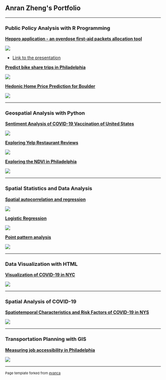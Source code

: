 ## Anran Zheng's Portfolio

---

### Public Policy Analysis with R Programming

**[Heppro application - an overdose first-aid packets allocation tool](/pdf/Heppro-Application.html)**

<img src='pdf/508final.PNG?raw=true'/>

* [Link to the presentation](https://www.youtube.com/watch?v=HHx3fBFHtlA)

**[Predict bike share trips in Philadelphia](/pdf/indego_bikeshare_prediction.html)**

<img src='pdf/bikeshare.PNG?raw=true'/>

**[Hedonic Home Price Prediction for Boulder](/pdf/BoulderHousingPrice.html)**

<img src='pdf/boulder.PNG?raw=true'/>

---
### Geospatial Analysis with Python  

**[Sentiment Analysis of COVID-19 Vaccination of United States](https://anran0716.github.io/550final-proj/)**

<img src='pdf/Twitter.PNG?raw=true'/>

**[Exploring Yelp Restaurant Reviews](https://github.com/Anran0716/anran0716.github.io/blob/master/pdf/yelp.ipynb)**

<img src='pdf/yelp.PNG?raw=true'/>

**[Exploring the NDVI in Philadelphia](https://github.com/Anran0716/anran0716.github.io/blob/master/pdf/NDVI.ipynb)**

<img src='pdf/NDVI.PNG?raw=true'/>

---
### Spatial Statistics and Data Analysis

**[Spatial autocorrelation and regression](/pdf/500HW2.pdf)**

<img src='pdf/HW2.png?raw=true'/>

**[Logistic Regression](/pdf/500HW3.pdf)**

<img src='pdf/500HW3.png?raw=true'/>

**[Point pattern analysis](/pdf/k-function.pdf)**

<img src='pdf/KNN.png?raw=true'/>

---

### Data Visualization with HTML

**[Visualization of COVID-19 in NYC](https://storage.googleapis.com/coviddashboard_publicbucket/2021-12-15/index.html)**

<img src='pdf/509.PNG?raw=true'/>

---
### Spatial Analysis of COVID-19

**[Spatiotemporal Characteristics and Risk Factors of COVID-19 in NYS](https://www.mdpi.com/2220-9964/10/9/627/htm)**

<img src='pdf/COVID.PNG?raw=true'/>

---

### Transportation Planning with GIS

**[Measuring job accessibility in Philadelphia](/pdf/CPLN550Final.pdf)**

<img src='pdf/CPLN550.PNG?raw=true'/>

---

<p style="font-size:11px">Page template forked from <a href="https://github.com/evanca/quick-portfolio">evanca</a></p>
<!-- Remove above link if you don't want to attribute -->
